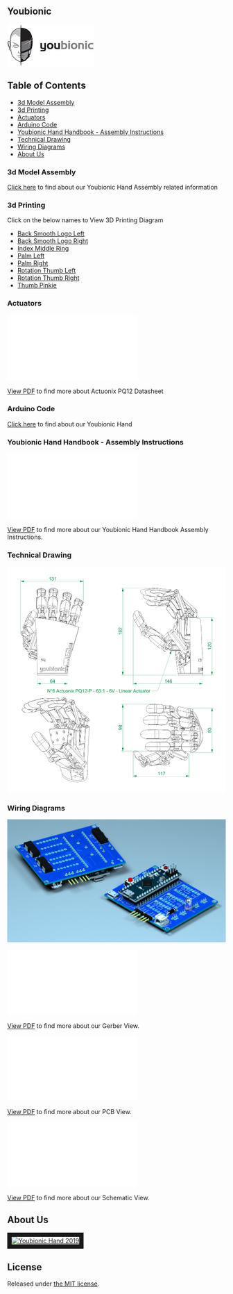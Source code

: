 ## Youbionic

![Youbionic!](assets/youbionic-logo/LogoYouBionicLandscape200X200.jpg  "Youbionic")

## Table of Contents

- [3d Model Assembly](#3d-model-assembly)
- [3d Printing](#3d-printing)
- [Actuators](#actuators)
- [Arduino Code](#arduino-code)
- [Youbionic Hand Handbook - Assembly Instructions](#handbook-assembly-instructions)
- [Technical Drawing](#technical-drawing)
- [Wiring Diagrams](#wiring-diagrams)
- [About Us](#about-us)

### 3d Model Assembly
[Click here](assets/3d-model-assembly/Youbionic-Hand-2019-Assembly.igs) to find about our Youbionic Hand Assembly related information

### 3d Printing
Click on the below names to View 3D Printing Diagram

- [Back Smooth Logo Left](assets/3d-printing/Back_Smooth_logo_Left.stl) 
- [Back Smooth Logo Right](assets/3d-printing/Back_Smooth_logo_Right.stl)
- [Index Middle Ring](assets/3d-printing/Index-Middle-Ring.stl)
- [Palm Left](assets/3d-printing/Palm_Left.stl)
- [Palm Right](assets/3d-printing/Palm_Right.stl)
- [Rotation Thumb Left](assets/3d-printing/Rotation_Thumb_Left.stl)
- [Rotation Thumb Right](assets/3d-printing/Rotation_Thumb_Right.stl)
- [Thumb Pinkie](assets/3d-printing/Thumb-Pinkie.stl) 

### Actuators
<object data="assets/actuators/Actuonix-PQ12-Datasheet-D.pdf" type="application/pdf" width="700px" height="700px">
    <embed src="assets/actuators/Actuonix-PQ12-Datasheet-D.pdf">
        <p><a href="assets/actuators/Actuonix-PQ12-Datasheet-D.pdf">View PDF</a> to find more about Actuonix PQ12 Datasheet </p>
    </embed>
</object>

### Arduino Code
[Click here](assets/arduino-code/Youbionic_Hand.ino) to find about our Youbionic Hand

### Youbionic Hand Handbook - Assembly Instructions
<object data="assets/handbook-assembly-instructions/Youbionic-Hand-Handbook-Assembly-Instructions.pdf" type="application/pdf" width="700px" height="700px">
    <embed src="assets/handbook-assembly-instructions/Youbionic-Hand-Handbook-Assembly-Instructions.pdf">
        <p><a href="assets/handbook-assembly-instructions/Youbionic-Hand-Handbook-Assembly-Instructions.pdf">View PDF</a> to find more about our Youbionic Hand Handbook Assembly Instructions.</p>
    </embed>
</object>

### Technical Drawing
![Technical Drawing!](assets/technical-drawing/Youbionic-Hand-Technical-Drawing.jpg "Technical Drawing")

### Wiring Diagrams
![Wiring Daigram!](assets/wiring-diagrams/3D1.jpg  "3D")

<object data="assets/wiring-diagrams/gerber-view.pdf" type="application/pdf" width="700px" height="700px">
    <embed src="assets/wiring-diagrams/gerber-view.pdf">
        <p><a href="assets/wiring-diagrams/gerber-view.pdf"> View PDF</a> to find more about our Gerber View.</p>
    </embed>
</object>

<object data="assets/wiring-diagrams/pcb-view.pdf" type="application/pdf" width="700px" height="700px">
    <embed src="assets/wiring-diagrams/pcb-view.pdf">
        <p><a href="assets/wiring-diagrams/pcb-view.pdf">View PDF</a> to find more about our PCB View.</p>
    </embed>
</object> 

<object data="assets/wiring-diagrams/schematic-v2.pdf" type="application/pdf" width="700px" height="700px">
    <embed src="assets/wiring-diagrams/schematic-v2.pdf">
        <p><a href="assets/wiring-diagrams/schematic-v2.pdf">View PDF</a> to find more about our Schematic View.</a></p>
    </embed>
</object>

## About Us
<a href="http://www.youtube.com/watch?feature=player_embedded&v=_5nRUtHUUb4
" target="_blank"><img src="http://img.youtube.com/vi/_5nRUtHUUb4/0.jpg" 
alt="Youbionic Hand 2019" width="240" height="180" border="10" /></a>

## License

Released under [the MIT license](LICENSE).
